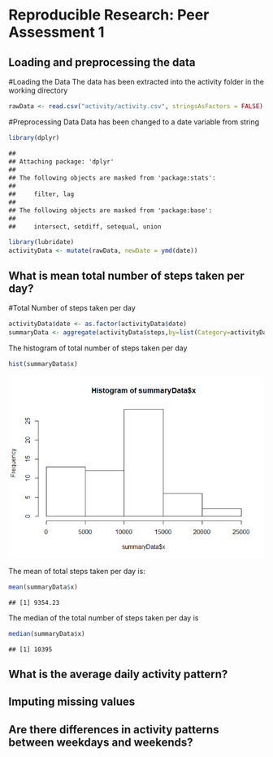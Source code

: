 # Reproducible Research: Peer Assessment 1


## Loading and preprocessing the data

#Loading the Data 
The data has been extracted into the activity folder in the working directory


```r
rawData <- read.csv("activity/activity.csv", stringsAsFactors = FALSE)
```

#Preprocessing Data
Data has been changed to a date variable from string


```r
library(dplyr)
```

```
## 
## Attaching package: 'dplyr'
## 
## The following objects are masked from 'package:stats':
## 
##     filter, lag
## 
## The following objects are masked from 'package:base':
## 
##     intersect, setdiff, setequal, union
```

```r
library(lubridate)
activityData <- mutate(rawData, newDate = ymd(date))
```



## What is mean total number of steps taken per day?

#Total Number of steps taken per day


```r
activityData$date <- as.factor(activityData$date)
summaryData <- aggregate(activityData$steps,by=list(Category=activityData$date), FUN=sum, na.rm=TRUE)
```

The histogram of total number of steps taken per day


```r
hist(summaryData$x)
```

![](PA1_template_files/figure-html/histogram-1.png) 

The mean of total steps taken per day is:

```r
mean(summaryData$x)
```

```
## [1] 9354.23
```

The median of the total number of steps taken per day is 

```r
median(summaryData$x)
```

```
## [1] 10395
```

## What is the average daily activity pattern?



## Imputing missing values



## Are there differences in activity patterns between weekdays and weekends?
